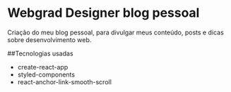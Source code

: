 # Webgrad Designer blog pessoal

Criação do meu blog pessoal, para divulgar meus conteúdo, posts e dicas sobre desenvolvimento web.

##Tecnologias usadas

- create-react-app
- styled-components
- react-anchor-link-smooth-scroll
